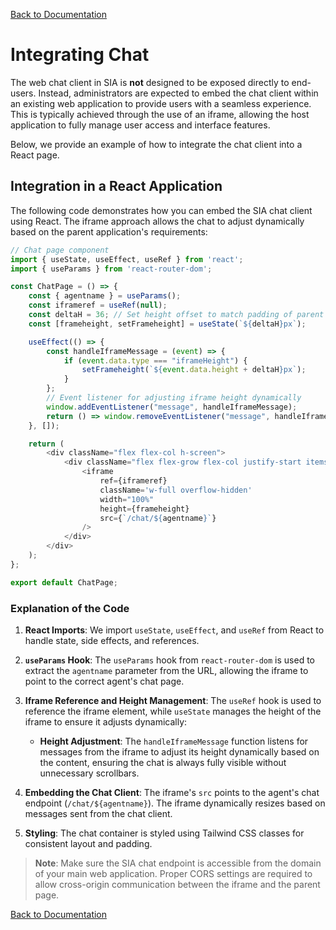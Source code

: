 [Back to Documentation](/docs/README.md)

# Integrating Chat

The web chat client in SIA is **not** designed to be exposed directly to end-users. Instead, administrators are expected to embed the chat client within an existing web application to provide users with a seamless experience. This is typically achieved through the use of an iframe, allowing the host application to fully manage user access and interface features.

Below, we provide an example of how to integrate the chat client into a React page.

## Integration in a React Application

The following code demonstrates how you can embed the SIA chat client using React. The iframe approach allows the chat to adjust dynamically based on the parent application's requirements:

```javascript
// Chat page component
import { useState, useEffect, useRef } from 'react';
import { useParams } from 'react-router-dom';

const ChatPage = () => {
    const { agentname } = useParams();
    const iframeref = useRef(null);
    const deltaH = 36; // Set height offset to match padding of parent div (e.g., padding-4)
    const [frameheight, setFrameheight] = useState(`${deltaH}px`);

    useEffect(() => {
        const handleIframeMessage = (event) => {
            if (event.data.type === "iframeHeight") {
                setFrameheight(`${event.data.height + deltaH}px`);
            }
        };
        // Event listener for adjusting iframe height dynamically
        window.addEventListener("message", handleIframeMessage);
        return () => window.removeEventListener("message", handleIframeMessage);
    }, []);

    return (
        <div className="flex flex-col h-screen">
            <div className="flex flex-grow flex-col justify-start items-center p-4">
                <iframe
                    ref={iframeref}
                    className='w-full overflow-hidden'
                    width="100%"
                    height={frameheight}
                    src={`/chat/${agentname}`}
                />
            </div>
        </div>
    );
};

export default ChatPage;
```

### Explanation of the Code

1. **React Imports**: We import `useState`, `useEffect`, and `useRef` from React to handle state, side effects, and references.

2. **`useParams` Hook**: The `useParams` hook from `react-router-dom` is used to extract the `agentname` parameter from the URL, allowing the iframe to point to the correct agent's chat page.

3. **Iframe Reference and Height Management**: The `useRef` hook is used to reference the iframe element, while `useState` manages the height of the iframe to ensure it adjusts dynamically:
   - **Height Adjustment**: The `handleIframeMessage` function listens for messages from the iframe to adjust its height dynamically based on the content, ensuring the chat is always fully visible without unnecessary scrollbars.

4. **Embedding the Chat Client**: The iframe's `src` points to the agent's chat endpoint (`/chat/${agentname}`). The iframe dynamically resizes based on messages sent from the chat client.

5. **Styling**: The chat container is styled using Tailwind CSS classes for consistent layout and padding.

> **Note**: Make sure the SIA chat endpoint is accessible from the domain of your main web application. Proper CORS settings are required to allow cross-origin communication between the iframe and the parent page.

[Back to Documentation](/docs/README.md)

